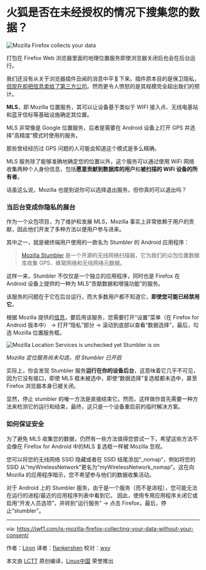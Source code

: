 火狐是否在未经授权的情况下搜集您的数据？
===============

![Mozilla Firefox collects your data](https://iwf1.com/wordpress/wp-content/uploads/2016/11/Mozilla-Firefox-collects-your-data-730x429.jpg)

打包在 Firefox Web 浏览器里面的地理位置服务即使浏览器关闭后也会在后台运行。

我们还没有从关于浏览器插件丑闻的消息中平复下来。插件原本目的是保卫隐私，[但现在却把信息卖给了第三方公司](https://iwf1.com/shock-this-popular-browser-add-on-sells-your-browsing-history/)。然而更令人愤怒的是其规模完全超出我们的预计。

**MLS**，即 Mozilla 位置服务，其可以让设备基于类似于 WIFI 接入点、无线电基站和蓝牙信标等基础设施确定其位置。

MLS 非常像是 Google 位置服务，后者是需要在 Android 设备上打开 GPS 并选择“高精度”模式时使用的服务。

那些曾经经历过 GPS 问题的人可能会知道这个模式是多么精确。

MLS 服务除了能够准确地确定您的位置以外，这个服务可以通过使用 WiFi 网络收集两种个人身份信息，包括**愿意贡献到数据库的用户**和**被扫描的 WiFi 设备的所有者**。

话虽这么说，Mozilla 也提到说你可以选择退出服务，但你真的可以退出吗？

### 当后台变成你隐私的展台

作为一个众包项目，为了维护和发展 MLS，Mozilla 事实上非常依赖于用户的贡献，因此他们开发了多种方法以便用户参与进来。

其中之一，就是被终端用户使用的一款名为 Stumbler 的 Android 应用程序：

> [Mozilla Stumbler][4] 是一个开源的无线网络扫描器，它为我们的众包位置数据库收集 GPS、蜂窝网络和无线网络元数据。

这样一来，Stumbler 不仅仅是一个独立的应用程序，同时也是 Firefox 在 Android 设备上提供的一种为 MLS“贡献数据和增强功能”的服务。

该服务的问题在于它在后台运行，而大多数用户都不知道它，**即使您可能已经禁用它**。

根据 Mozilla 提供的[信息][4]，要启用该服务，您需要打开“设置”菜单（在 Firefox for Android 版本中） -> 打开“隐私”部分 -> 滚动到底部以查看“数据选择”，最后，勾选 Mozilla 位置服务框。

![Mozilla Location Services is unchecked yet Stumbler is on](http://iwf1.com/wordpress/wp-content/uploads/2016/11/Mozilla-Location-Services-is-unchecked-yet-Stumler-is-on-730x602.jpg) 

*Mozilla 定位服务尚未勾选，但 Stumbler 已开启*

实际上，你会发现 Stumbler 服务**运行在你的设备后台**，这意味着它几乎不可见，因为它没有接口，即使 MLS 框未被选中，即使“数据选择”复选框都未选中，甚至 Firefox 浏览器本身已被关闭。

显然，停止 stumbler 的唯一方法是直接结束它。然而，这样做你首先需要一种方法来检测它的运行和结束，最终，这只是一个设备重启前的临时解决方案。

### 如何保证安全

为了避免 MLS 收集您的数据，仍然有一些方法值得您尝试一下，希望这些方法不会像在 Firefox for Android 中的MLS 复选框一样被 Mozilla 忽视。

您可以将您的无线网络 SSID 隐藏或者在 SSID 结尾添加“\_nomap”，例如将您的 SSID 从“myWirelessNetwork”更名为“myWirelessNetwork\_nomap”。这在向 Mozilla 的应用程序暗示，您不希望参与他们的数据收集活动。

对于 Android 上的 Stumbler 服务，由于是一个服务（而不是进程），您可能无法在运行的进程/最近的应用程序列表中看到它。 因此，使用专用应用程序关闭它或启用“开发人员选项”，并转到“运行服务” -> 点击 Firefox，最后，停止“stumbler”。


--------------------------------------------------------------------------------

via: https://iwf1.com/is-mozilla-firefox-collecting-your-data-without-your-consent/

作者：[Liron][a]
译者：[flankershen](https://github.com/flankershen)
校对：[wxy](https://github.com/wxy)

本文由 [LCTT](https://github.com/LCTT/TranslateProject) 原创编译，[Linux中国](https://linux.cn/) 荣誉推出

[a]:https://iwf1.com/is-mozilla-firefox-collecting-your-data-without-your-consent/
[1]:https://iwf1.com/shock-this-popular-browser-add-on-sells-your-browsing-history/
[2]:https://en.wikipedia.org/wiki/Crowdsourcing
[3]:http://iwf1.com/wordpress/wp-content/uploads/2016/11/Mozilla-Location-Services-is-unchecked-yet-Stumler-is-on.jpg
[4]: https://location.services.mozilla.com/apps
